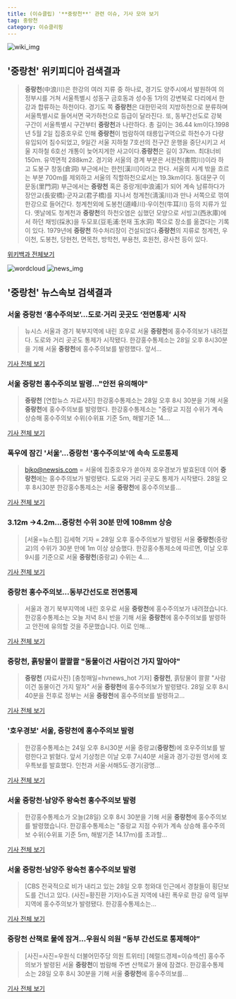 ```yaml
---
title: (이슈클립) '**중랑천**' 관련 이슈, 기사 모아 보기
tag: 중랑천
category: 이슈클리핑
---
```

![wiki_img](https://user-images.githubusercontent.com/42597476/44503234-41136a80-a6d0-11e8-9071-6fc6418eafe4.png)
## **'**중랑천**'** 위키피디아 검색결과
>**중랑천**(中浪川)은 한강의 여러 지류 중 하나로, 경기도 양주시에서 발원하여 의정부시를 거쳐 서울특별시 성동구 금호동과 성수동 1가의 강변북로 다리에서 한강과 합류하는 하천이다. 경기도 쪽 **중랑천**은 대한민국의 지방하천으로 분류하며 서울특별시로 들어서면 국가하천으로 등급이 달라진다. 또, 동부간선도로 강북 구간이 서울특별시 구간부터 **중랑천**과 나란하다. 총 길이는 36.44 km이다.1998년 5월 2일 집중호우로 인해 **중랑천**이 범람하여 태릉입구역으로 하천수가 다량 유입되어 침수되었고, 9일간 서울 지하철 7호선의 전구간 운행을 중단시키고 서울 지하철 6호선 개통이 늦어지게한 사고이다.**중랑천**은 길이 37km. 최대너비 150m. 유역면적 288km2. 경기와 서울의 경계 부분은 서원천(書院川)이라 하고 도봉구 창동(倉洞) 부근에서는 한천[漢川]이라고 한다. 서울의 시계 밖을 흐르는 부분 700m를 제외하고 서울의 직할하천으로서는 19.3km이다. 동대문구 이문동(里門洞) 부근에서는 **중랑천** 혹은 중랑개[中浪浦]가 되어 계속 남류하다가 장안교(長安橋)·군자교(君子橋)를 지나서 청계천(淸溪川)과 만나 서쪽으로 꺾여 한강으로 들어간다. 청계천외에 도봉천(道峰川)·우이천(牛耳川) 등의 지류가 있다. 옛날에도 청계천과 **중랑천**의 하천오염은 심했던 모양으로 서빙고(西氷庫)에서 하던 채빙(採氷)을 두모포(豆毛浦:현재 玉水洞) 쪽으로 장소를 옮겼다는 기록이 있다. 1979년에 **중랑천** 하수처리장이 건설되었다.**중랑천**의 지류로 청계천, 우이천, 도봉천, 당현천, 면목천, 방학천, 부용천, 호원천, 광사천 등이 있다.

<a href="https://ko.wikipedia.org/wiki/중랑천" target="_blank">위키백과 전체보기</a>

![wordcloud](https://s3.ap-northeast-2.amazonaws.com/lyrics101-wordcloud/2018-08-28-1535460890.png)
![news_img](https://user-images.githubusercontent.com/42597476/44507050-1206f400-a6e4-11e8-8d98-7ffbfebb353f.png)
## **'**중랑천**'** 뉴스속보 검색결과
### 서울 **중랑천** ‘홍수주의보’…도로·거리 곳곳도 ‘전면통제’ 시작

>뉴시스 서울과 경기 북부지역에 내린 호우로 서울 **중랑천**에 홍수주의보가 내려졌다. 도로와 거리 곳곳도 통제가 시작됐다. 한강홍수통제소는 28일 오후 8시30분을 기해 서울 **중랑천**에 홍수주의보를 발령했다. 앞서...

<a href="http://news.kmib.co.kr/article/view.asp?arcid=0012638253&code=61121111&cp=nv" target="_blank">기사 전체 보기</a>

### 서울 **중랑천** 홍수주의보 발령…"안전 유의해야"

>**중랑천** [연합뉴스 자료사진] 한강홍수통제소는 28일 오후 8시 30분을 기해 서울 **중랑천**에 홍수주의보를 발령했다. 한강홍수통제소는 "중랑교 지점 수위가 계속 상승해 홍수주의보 수위(수위표 기준 5ｍ, 해발기준 14....

<a href="http://app.yonhapnews.co.kr/YNA/Basic/SNS/r.aspx?c=AKR20180828173951004&did=1195m" target="_blank">기사 전체 보기</a>

### 폭우에 잠긴 '서울'…**중랑천** '홍수주의보'에 속속 도로통제

>bjko@newsis.com = 서울에 집중호우가 쏟아져 호우경보가 발효된데 이어 **중랑천**에는 홍수주의보가 발령됐다. 도로와 거리 곳곳도 통제가 시작됐다. 28일 오후 8시30분 한강홍수통제소는 서울 **중랑천**에 홍수주의보를...

<a href="http://www.newsis.com/view/?id=NISX20180828_0000402922&cID=10201&pID=10200" target="_blank">기사 전체 보기</a>

### 3.12m →4.2m...**중랑천** 수위 30분 만에 108mm 상승

>[서울=뉴스핌] 김세혁 기자 = 28일 오후 홍수주의보가 발령된 서울 **중랑천**(중랑교)의 수위가 30분 만에 1m 이상 상승했다.   한강홍수통제소에 따르면, 이날 오후 9시를 기준으로 서울 **중랑천**(중랑교) 수위는 4....

<a href="http://www.newspim.com/news/view/20180828000496" target="_blank">기사 전체 보기</a>

### **중랑천** 홍수주의보...동부간선도로 전면통제

>서울과 경기 북부지역에 내린 호우로 서울 **중랑천**에 홍수주의보가 내려졌습니다. 한강홍수통제소는 오늘 저녁 8시 반을 기해 서울 **중랑천**에 홍수주의보를 발령하고 안전에 유의할 것을 주문했습니다. 이로 인해...

<a href="http://www.ytn.co.kr/_ln/0103_201808282059025466" target="_blank">기사 전체 보기</a>

### **중랑천**, 흙탕물이 콸콸콸 "동물이건 사람이건 가지 말아야"

>**중랑천** (자료사진) [충청매일=hvnews_hot 기자] **중랑천**, 흙탕물이 콸콸 "사람이건 동물이건 가지 말자" 서울 **중랑천**에 홍수주의보가 발령됐다. 28일 오후 8시 40분을 전후로 정부는 서울 **중랑천**에 홍수주의보를 발령하고...

<a href="http://www.ccdn.co.kr/news/articleView.html?idxno=537119" target="_blank">기사 전체 보기</a>

### '호우경보' 서울, **중랑천**에 홍수주의보 발령

>한강홍수통제소는 24일 오후 8시30분 서울 중랑교(**중랑천**)에 호우주의보를 발령한다고 밝혔다. 앞서 기상청은 이날 오후 7시40분 서울과 경기·강원 영서에 호우특보를 발효했다. 인천과 서울·서해5도·경기(광명...

<a href="http://news.mt.co.kr/mtview.php?no=2018082820441378948" target="_blank">기사 전체 보기</a>

### 서울 **중랑천**·남양주 왕숙천 홍수주의보 발령

>한강홍수통제소가 오늘(28일) 오후 8시 30분을 기해 서울 **중랑천**에 홍수주의보를 발령했습니다. 한강홍수통제소는 "중랑교 지점 수위가 계속 상승해 홍수주의보 수위(수위표 기준 5ｍ, 해발기준 14.17ｍ)를 초과할...

<a href="http://news.kbs.co.kr/news/view.do?ncd=4030728&ref=A" target="_blank">기사 전체 보기</a>

### 서울 **중랑천**·남양주 왕숙천 홍수주의보 발령

>[CBS 전국적으로 비가 내리고 있는 28일 오후 청와대 인근에서 경찰들이 횡단보도를 건너고 있다. (사진=황진환 기자)수도권 지역에 내린 폭우로 한강 유역 일부 지역에 홍수주의보가 발령됐다. 한강홍수통제소는...

<a href="http://www.nocutnews.co.kr/news/5022931" target="_blank">기사 전체 보기</a>

### **중랑천** 산책로 물에 잠겨…우원식 의원 “동부 간선도로 통제해야”

>[사진=사진=우원식 더불어민주당 의원 트위터] [헤럴드경제=이슈섹션] 홍수주의보가 발령된 서울 **중랑천**이 범람해 주변 산책로가 물에 잠겼다. 한강홍수통제소는 28일 오후 8시 30분을 기해 서울 **중랑천**에 홍수주의보를...

<a href="http://news.heraldcorp.com/view.php?ud=20180828000823" target="_blank">기사 전체 보기</a>


